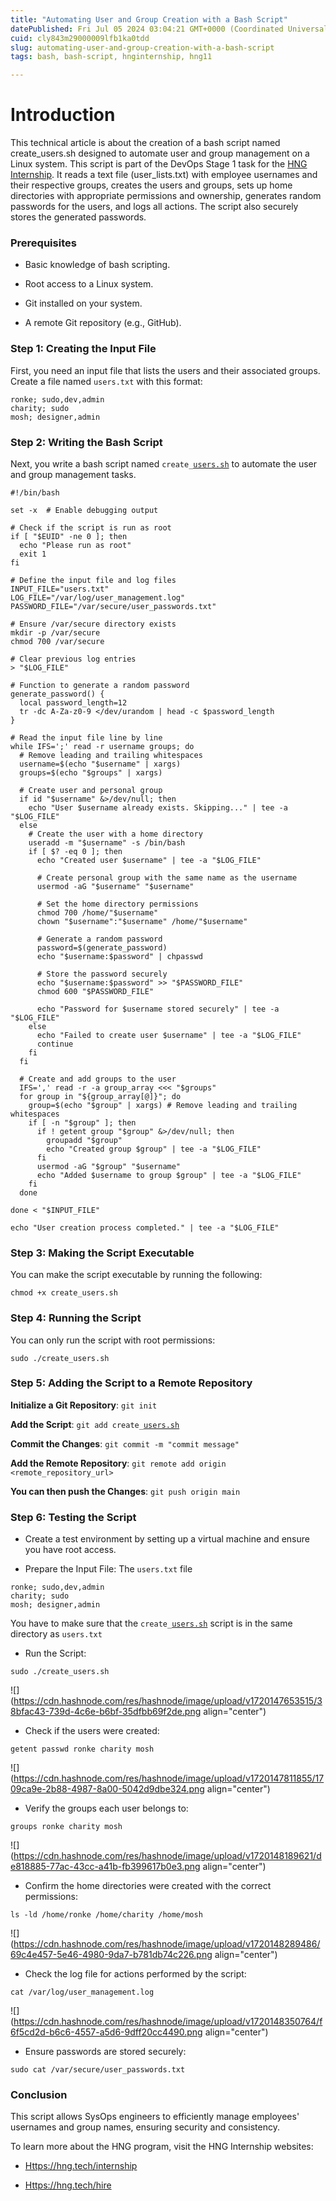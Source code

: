 ```yaml
---
title: "Automating User and Group Creation with a Bash Script"
datePublished: Fri Jul 05 2024 03:04:21 GMT+0000 (Coordinated Universal Time)
cuid: cly843m29000009lfb1ka0tdd
slug: automating-user-and-group-creation-with-a-bash-script
tags: bash, bash-script, hnginternship, hng11

---
```


# Introduction

This technical article is about the creation of a bash script named create\_users.sh designed to automate user and group management on a Linux system. This script is part of the DevOps Stage 1 task for the [HNG Internship](Https://hng.tech/internship). It reads a text file (user\_lists.txt) with employee usernames and their respective groups, creates the users and groups, sets up home directories with appropriate permissions and ownership, generates random passwords for the users, and logs all actions. The script also securely stores the generated passwords.

### Prerequisites

* Basic knowledge of bash scripting.
    
* Root access to a Linux system.
    
* Git installed on your system.
    
* A remote Git repository (e.g., GitHub).
    

### Step 1: Creating the Input File

First, you need an input file that lists the users and their associated groups. Create a file named `users.txt` with this format:

```basic
ronke; sudo,dev,admin
charity; sudo
mosh; designer,admin
```

### Step 2: Writing the Bash Script

Next, you write a bash script named `create_`[`users.sh`](http://users.sh) to automate the user and group management tasks.

```basic
#!/bin/bash

set -x  # Enable debugging output

# Check if the script is run as root
if [ "$EUID" -ne 0 ]; then
  echo "Please run as root"
  exit 1
fi

# Define the input file and log files
INPUT_FILE="users.txt"
LOG_FILE="/var/log/user_management.log"
PASSWORD_FILE="/var/secure/user_passwords.txt"

# Ensure /var/secure directory exists
mkdir -p /var/secure
chmod 700 /var/secure

# Clear previous log entries
> "$LOG_FILE"

# Function to generate a random password
generate_password() {
  local password_length=12
  tr -dc A-Za-z0-9 </dev/urandom | head -c $password_length
}

# Read the input file line by line
while IFS=';' read -r username groups; do
  # Remove leading and trailing whitespaces
  username=$(echo "$username" | xargs)
  groups=$(echo "$groups" | xargs)

  # Create user and personal group
  if id "$username" &>/dev/null; then
    echo "User $username already exists. Skipping..." | tee -a "$LOG_FILE"
  else
    # Create the user with a home directory
    useradd -m "$username" -s /bin/bash
    if [ $? -eq 0 ]; then
      echo "Created user $username" | tee -a "$LOG_FILE"

      # Create personal group with the same name as the username
      usermod -aG "$username" "$username"

      # Set the home directory permissions
      chmod 700 /home/"$username"
      chown "$username":"$username" /home/"$username"

      # Generate a random password
      password=$(generate_password)
      echo "$username:$password" | chpasswd

      # Store the password securely
      echo "$username:$password" >> "$PASSWORD_FILE"
      chmod 600 "$PASSWORD_FILE"

      echo "Password for $username stored securely" | tee -a "$LOG_FILE"
    else
      echo "Failed to create user $username" | tee -a "$LOG_FILE"
      continue
    fi
  fi

  # Create and add groups to the user
  IFS=',' read -r -a group_array <<< "$groups"
  for group in "${group_array[@]}"; do
    group=$(echo "$group" | xargs) # Remove leading and trailing whitespaces
    if [ -n "$group" ]; then
      if ! getent group "$group" &>/dev/null; then
        groupadd "$group"
        echo "Created group $group" | tee -a "$LOG_FILE"
      fi
      usermod -aG "$group" "$username"
      echo "Added $username to group $group" | tee -a "$LOG_FILE"
    fi
  done

done < "$INPUT_FILE"

echo "User creation process completed." | tee -a "$LOG_FILE"
```

### Step 3: Making the Script Executable

You can make the script executable by running the following:

```basic
chmod +x create_users.sh
```

### Step 4: Running the Script

You can only run the script with root permissions:

```basic
sudo ./create_users.sh
```

### Step 5: Adding the Script to a Remote Repository

**Initialize a Git Repository**: `git init`

**Add the Script**: `git add create_`[`users.sh`](http://users.sh)

**Commit the Changes**: `git commit -m "commit message"`

**Add the Remote Repository**: `git remote add origin <remote_repository_url>`

**You can then push the Changes**: `git push origin main`

### Step 6: Testing the Script

* Create a test environment by setting up a virtual machine and ensure you have root access.
    
* Prepare the Input File: The `users.txt` file
    

```basic
ronke; sudo,dev,admin
charity; sudo
mosh; designer,admin
```

You have to make sure that the `create_`[`users.sh`](http://users.sh) script is in the same directory as `users.txt`

* Run the Script:
    

```basic
sudo ./create_users.sh
```

![](https://cdn.hashnode.com/res/hashnode/image/upload/v1720147653515/38bfac43-739d-4c6e-b6bf-35dfbb69f2de.png align="center")

* Check if the users were created:
    

```basic
getent passwd ronke charity mosh
```

![](https://cdn.hashnode.com/res/hashnode/image/upload/v1720147811855/1709ca9e-2b88-4987-8a00-5042d9dbe324.png align="center")

* Verify the groups each user belongs to:
    

```basic
groups ronke charity mosh
```

![](https://cdn.hashnode.com/res/hashnode/image/upload/v1720148189621/de818885-77ac-43cc-a41b-fb399617b0e3.png align="center")

* Confirm the home directories were created with the correct permissions:
    

```basic
ls -ld /home/ronke /home/charity /home/mosh
```

![](https://cdn.hashnode.com/res/hashnode/image/upload/v1720148289486/69c4e457-5e46-4980-9da7-b781db74c226.png align="center")

* Check the log file for actions performed by the script:
    

```basic
cat /var/log/user_management.log
```

![](https://cdn.hashnode.com/res/hashnode/image/upload/v1720148350764/f6f5cd2d-b6c6-4557-a5d6-9dff20cc4490.png align="center")

* Ensure passwords are stored securely:
    

```basic
sudo cat /var/secure/user_passwords.txt
```

### **Conclusion**

This script allows SysOps engineers to efficiently manage employees' usernames and group names, ensuring security and consistency.

To learn more about the HNG program, visit the HNG Internship websites:

* [Https://hng.tech/internship](Https://hng.tech/internship)
    
* [Https://hng.tech/hire](Https://hng.tech/hire)